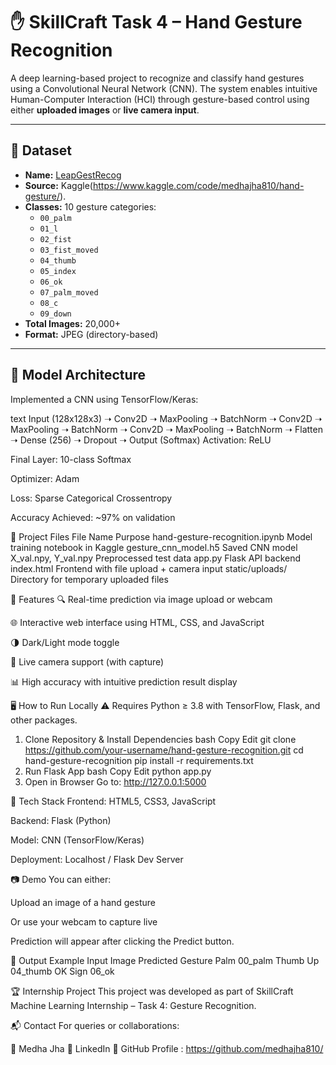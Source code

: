 # ✋ SkillCraft Task 4 – Hand Gesture Recognition

A deep learning-based project to recognize and classify hand gestures using a Convolutional Neural Network (CNN). The system enables intuitive Human-Computer Interaction (HCI) through gesture-based control using either **uploaded images** or **live camera input**.

---

## 📁 Dataset

- **Name:** [LeapGestRecog](https://www.kaggle.com/datasets/gti-upm/leapgestrecog)
- **Source:** Kaggle(https://www.kaggle.com/code/medhajha810/hand-gesture/). 
- **Classes:** 10 gesture categories:
  - `00_palm`
  - `01_l`
  - `02_fist`
  - `03_fist_moved`
  - `04_thumb`
  - `05_index`
  - `06_ok`
  - `07_palm_moved`
  - `08_c`
  - `09_down`
- **Total Images:** 20,000+
- **Format:** JPEG (directory-based)

---

## 🧠 Model Architecture

Implemented a CNN using TensorFlow/Keras:

text
Input (128x128x3) ➝ Conv2D ➝ MaxPooling ➝ BatchNorm ➝
Conv2D ➝ MaxPooling ➝ BatchNorm ➝
Conv2D ➝ MaxPooling ➝ BatchNorm ➝
Flatten ➝ Dense (256) ➝ Dropout ➝ Output (Softmax)
Activation: ReLU

Final Layer: 10-class Softmax

Optimizer: Adam

Loss: Sparse Categorical Crossentropy

Accuracy Achieved: ~97% on validation

🧪 Project Files
File Name	Purpose
hand-gesture-recognition.ipynb	Model training notebook in Kaggle
gesture_cnn_model.h5	Saved CNN model
X_val.npy, Y_val.npy	Preprocessed test data
app.py	Flask API backend
index.html	Frontend with file upload + camera input
static/uploads/	Directory for temporary uploaded files

🚀 Features
🔍 Real-time prediction via image upload or webcam

🌐 Interactive web interface using HTML, CSS, and JavaScript

🌗 Dark/Light mode toggle

📸 Live camera support (with capture)

📊 High accuracy with intuitive prediction result display

🖥️ How to Run Locally
⚠️ Requires Python ≥ 3.8 with TensorFlow, Flask, and other packages.

1. Clone Repository & Install Dependencies
bash
Copy
Edit
git clone https://github.com/your-username/hand-gesture-recognition.git
cd hand-gesture-recognition
pip install -r requirements.txt
2. Run Flask App
bash
Copy
Edit
python app.py
3. Open in Browser
Go to: http://127.0.0.1:5000

🧩 Tech Stack
Frontend: HTML5, CSS3, JavaScript

Backend: Flask (Python)

Model: CNN (TensorFlow/Keras)

Deployment: Localhost / Flask Dev Server

📷 Demo
You can either:

Upload an image of a hand gesture

Or use your webcam to capture live

Prediction will appear after clicking the Predict button.

🏁 Output Example
Input Image	Predicted Gesture
Palm	00_palm
Thumb Up	04_thumb
OK Sign	06_ok

🏆 Internship Project
This project was developed as part of SkillCraft Machine Learning Internship – Task 4: Gesture Recognition.

📬 Contact
For queries or collaborations:

👩 Medha Jha
📧 LinkedIn 
🔗 GitHub Profile : https://github.com/medhajha810/

